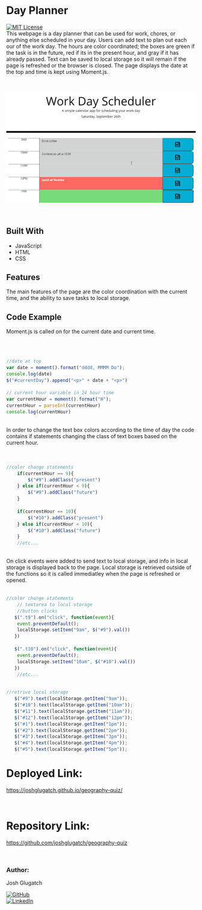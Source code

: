 # Day Planner 
[![MIT License](https://img.shields.io/badge/License-MIT-blue.svg)](https://www.mit.edu/~amini/LICENSE.md)
<br>
This webpage is a day planner that can be used for work, chores, or anything else scheduled in your day. Users can add text to plan out each our of the work day. The hours are color coordinated; the boxes are green if the task is in the future, red if its in the present hour, and gray if it has already passed. Text can be saved to local storage so it will remain if the page is refreshed or the browser is closed. The page displays the date at the top and time is kept using Moment.js.
  
<br>

![exampleGif](images/day-planner.gif)

<br>

## Built With
* JavaScript
* HTML
* CSS

## Features
The main features of the page are the color coordination with the current time, and the ability to save tasks to local storage.

## Code Example
Moment.js is called on for the current date and current time.

<br>  

```javaScript

//date at top
var date = moment().format("dddd, MMMM Do");
console.log(date)
$("#currentDay").append("<p>" + date + "<p>")

// current hour variable in 24 hour time
var currentHour = moment().format("H");
currentHour = parseInt(currentHour)
console.log(currentHour)

```

<br>
In order to change the text box colors according to the time of day the code contains if statements changing the class of text boxes based on the current hour.
<br>
<br>

```javaScript

//color change statements
    if(currentHour == 9){
        $("#9").addClass("present")
    } else if(currentHour < 9){
        $("#9").addClass("future")
    }

    if(currentHour == 10){
        $("#10").addClass("present")
    } else if(currentHour < 10){
        $("#10").addClass("future")
    }
    //etc...

```

<br>
On click events were added to send text to local storage, and info in local storage is displayed back to the page. Local storage is retrieved outside of the functions so it is called immediatley when the page is refreshed or opened.

<br>  

```javaScript

//color change statements
    // textarea to local storage
    //button clicks
   $(".t9").on("click", function(event){
    event.preventDefault();
    localStorage.setItem("9am", $("#9").val())
   })
    
   $(".t10").on("click", function(event){
    event.preventDefault();
    localStorage.setItem("10am", $("#10").val())
   })
    //etc...

```
```javaScript

//retrive local storage
   $("#9").text(localStorage.getItem("9am"));
   $("#10").text(localStorage.getItem("10am"));
   $("#11").text(localStorage.getItem("11am"));
   $("#12").text(localStorage.getItem("12pm"));
   $("#1").text(localStorage.getItem("1pm"));
   $("#2").text(localStorage.getItem("2pm"));
   $("#3").text(localStorage.getItem("3pm"));
   $("#4").text(localStorage.getItem("4pm"));
   $("#5").text(localStorage.getItem("5pm"));

```


# Deployed Link:
https://joshglugatch.github.io/geography-quiz/

<br>

# Repository Link:
https://github.com/joshglugatch/geography-quiz

<br>

### Author:
Josh Glugatch  

[![GitHub](https://img.shields.io/badge/github-%23100000.svg?&style=for-the-badge&logo=github&logoColor=white)](https://github.com/joshglugatch)
<br>
[![LinkedIn](https://img.shields.io/badge/linkedin-%230077B5.svg?&style=for-the-badge&logo=linkedin&logoColor=white)](www.linkedin.com/in/joshua-glugatch)



